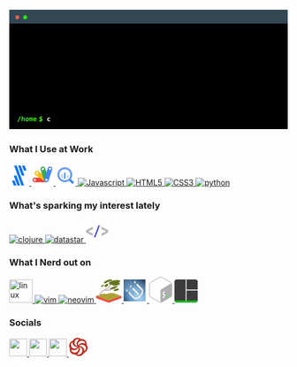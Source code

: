 <p align="center"><img src="cowsayintro.gif" /></p>

### What I Use at Work
<p>
  <a href="https://www.fivetran.com" target="_blank" rel="noreferrer">
    <img src="./fivetran.svg" width="36" height="36" alt="fivetran" title="fivetran"/>
  </a>
  <a href="https://developers.google.com/apps-script" target="_blank" rel="noreferrer">
    <img src="./appsscript.svg" width="40" height="40" alt="appsscript" title="appsscript"/>
  </a>
  <a href="https://cloud.google.com/bigquery" target="_blank" rel="noreferrer">
    <img src="./bigquery.svg" width="36" height="36" alt="bigquery" title="bigquery"/>
  </a>
  <a href="https://developer.mozilla.org/en-US/docs/Web/JavaScript" target="_blank" rel="noreferrer">
    <img src="https://raw.githubusercontent.com/danielcranney/readme-generator/main/public/icons/skills/javascript-colored.svg" width="36" height="36" alt="Javascript" title="javaScript"/>
  </a>
<!--  
  <a href="https://www.typescriptlang.org/" target="_blank" rel="noreferrer">
    <img src="https://raw.githubusercontent.com/danielcranney/readme-generator/main/public/icons/skills/typescript-colored.svg" width="36" height="36" alt="TypeScript" title="typescript"/>
  </a>
 --> 
  <a href="https://developer.mozilla.org/en-US/docs/Glossary/HTML5" target="_blank" rel="noreferrer">
    <img src="https://raw.githubusercontent.com/danielcranney/readme-generator/main/public/icons/skills/html5-colored.svg" width="36" height="36" alt="HTML5" title="html5"/>
  </a>
  <a href="https://www.w3.org/TR/CSS/#css" target="_blank" rel="noreferrer">
    <img src="https://raw.githubusercontent.com/danielcranney/readme-generator/main/public/icons/skills/css3-colored.svg" width="36" height="36" alt="CSS3" />
  </a>
  <a href="https://www.python.org" target="_blank" rel="noreferrer">
    <img src="https://cdn.jsdelivr.net/gh/devicons/devicon@latest/icons/python/python-original.svg" width="36" height="36" alt="python" />
  </a>
  <!--
  <a href="https://reactjs.org/" target="_blank" rel="noreferrer">
    <img src="https://raw.githubusercontent.com/danielcranney/readme-generator/main/public/icons/skills/react-colored.svg" width="36" height="36" alt="React" title="react"/>
  </a>
  <a href="https://astro.build/" target="_blank" rel="noreferrer">
    <picture>
      <source media="(prefers-color-scheme: light)" srcset="https://astro.build/assets/press/logomark-light.svg">
      <source media="(prefers-color-scheme: dark)" srcset="https://astro.build/assets/press/logomark-dark.svg">
      <img src="https://astro.build/assets/press/logomark-light.svg" width="36" height="36" alt="Astro" title="astro"/>
    </picture>
  </a>
  <a href="https://tailwindcss.com/" target="_blank" rel="noreferrer">
    <img src="https://raw.githubusercontent.com/danielcranney/readme-generator/main/public/icons/skills/tailwindcss-colored.svg" width="40" height="36" alt="TailwindCSS" title="tailwindcss"/>
  </a>
  <a href="https://nodejs.org/en/" target="_blank" rel="noreferrer">
    <img src="https://raw.githubusercontent.com/danielcranney/readme-generator/main/public/icons/skills/nodejs-colored.svg" width="40" alt="NodeJS" title="nodejs"/>
  </a>
  <a href="https://expressjs.com/" target="_blank" rel="noreferrer">
    <picture>
    <source media="(prefers-color-scheme: light)" srcset="https://raw.githubusercontent.com/danielcranney/readme-generator/main/public/icons/skills/express-colored.svg">
    <source media="(prefers-color-scheme: dark)" srcset="https://raw.githubusercontent.com/danielcranney/readme-generator/main/public/icons/skills/express-colored-dark.svg">
    <img src="https://raw.githubusercontent.com/danielcranney/readme-generator/main/public/icons/skills/express-colored-dark.svg" width="40" alt="Express" title="express"/>
  </picture>
  </a>
  <a href="https://firebase.google.com/" target="_blank" rel="noreferrer">
    <img src="./firebase.svg" width="28" alt="Firebase" title="firebase"/>
  </a>
  <a href="https://www.docker.com/" target="_blank" rel="noreferrer">
    <img src="./docker.svg" width="70" alt="docker" title="docker"/>
  </a>
  <a href="https://www.mongodb.com/" target="_blank" rel="noreferrer">
    <img src="mongodb.svg" width="46" height="46" alt="mongodb" title="mongodb"/>
  </a>
  <a href="https://redux.js.org/" target="_blank" rel="noreferrer">
    <img src="https://raw.githubusercontent.com/danielcranney/readme-generator/main/public/icons/skills/redux-colored.svg" width="38" alt="Redux" title="redux"/>
  </a>
  -->
</p>

### What's sparking my interest lately
<p>
  <a href="https://clojure.org/" target="_blank" rel="noreferrer">
    <img src="https://cdn.jsdelivr.net/gh/devicons/devicon@latest/icons/clojure/clojure-original.svg" height="40" title="clojure"/>
  </a>
  <a href="https://data-star.dev/" target="_blank" rel="noreferrer">
    <img src="https://data-star.dev/static/images/rocket-8592929d92cc53dd685664da96dc02e11f4f083bf2441026ef0e70d6ea743e62.svg" height="40" title="datastar"/>
  </a>
  <a href="https://htmx.org/" target="_blank" rel="noreferrer">
    <img src="./htmx.svg" height="40" title="htmx"/>
  </a>
  <!--
  <a href="https://go.dev/" target="_blank" rel="noreferrer">
    <img src="https://cdn.jsdelivr.net/gh/devicons/devicon/icons/go/go-original.svg" height="40" title="go"/>
  </a>
  <a href="https://www.nginx.com/" target="_blank" rel="noreferrer">
    <img src="https://www.vectorlogo.zone/logos/nginx/nginx-icon.svg" height="42" alt="nginx" title="nginx"/>
  </a>
  <a href="https://docs.nestjs.com/" target="_blank" rel="noreferrer">
    <img src="https://raw.githubusercontent.com/danielcranney/readme-generator/main/public/icons/skills/nestjs-colored.svg" width="36" height="36" alt="NestJS" title="nestjs"/>
  </a>
  <a href="https://www.postgresql.org/" target="_blank" rel="noreferrer">
    <img src="https://raw.githubusercontent.com/danielcranney/readme-generator/main/public/icons/skills/postgresql-colored.svg" width="42" alt="PostgreSQL" title="postgresql"/>
  </a>
  <a href="https://grpc.io/" target="_blank" rel="noreferrer">
    <img src="grpc.svg" width="32" alt="grpc" title="grpc"/>
  </a>
  -->
</p>

### What I Nerd out on
<p>
  <a href="https://en.wikipedia.org/wiki/Linux" target="_blank" rel="noreferrer">
    <picture>
      <source media="(prefers-color-scheme: light)" srcset="./linux-light.svg">
      <source media="(prefers-color-scheme: dark)" srcset="./linux-dark.svg">    
      <img src="./linux-dark.svg" width="42" height="42" title="linux"/>
    </pictiure>
  <a href="https://en.wikipedia.org/wiki/Vim_(text_editor)" target="_blank" rel="noreferrer">
    <img src="https://cdn.jsdelivr.net/gh/devicons/devicon/icons/vim/vim-original.svg" width="40" title="vim"/>
  <a/>
  <a href="https://neovim.io/" target="_blank" rel="noreferrer">
    <img src="https://www.vectorlogo.zone/logos/neovimio/neovimio-icon.svg" width="40" title="neovim"/>
  <a/>
  </a>
  <a href="https://swaywm.org/" target="_blank" rel="noreferrer">
    <img src="./sway.svg" width="46" title="sway"/>
  <a/>
  <a href="https://i3wm.org/" target="_blank" rel="noreferrer">
    <img src="./i3.svg" width="42" height="42" title="i3"/>
  <a/>
  <a href="https://www.gnu.org/software/bash/" target="_blank" rel="noreferrer">
    <img src="./bash.svg" width="42" alt="bash" title="bash"/>
  <a/>
  <a href="https://github.com/tmux/tmux/wiki" target="_blank" rel="noreferrer">
    <img src="./tmux.svg" width="42" alt="tmux" title="tmux"/>
  <a/>
</p>

### Socials
  <p>
    <a href="https://www.github.com/joshuahamlet" target="_blank" rel="noreferrer" title="github">
      <img src="https://raw.githubusercontent.com/danielcranney/readme-generator/main/public/icons/socials/github-dark.svg" width="32" height="32" />
    </a>
    <a href="https://www.codepen.io/joshuahamlet" target="_blank" rel="noreferrer" title="codepen">
      <img src="https://raw.githubusercontent.com/danielcranney/readme-generator/main/public/icons/socials/codepen-dark.svg" width="32" height="32" />
    </a>
    <a href="https://www.linkedin.com/in/joshuahamlet" target="_blank" rel="noreferrer" title="linkedin">
      <img src="https://raw.githubusercontent.com/danielcranney/readme-generator/main/public/icons/socials/linkedin.svg" width="32" height="32" />
    </a>
    <a href="https://www.codewars.com/users/joshua7hamlet" target="_blank" rel="noreferrer" title="codewars">
      <img src="./codewars.svg" width="34" height="34" />
    </a>
  </p>



<!--
**joshuahamlet/joshuahamlet** is a ✨ _special_ ✨ repository because its `README.md` (this file) appears on your GitHub profile.

Here are some ideas to get you started:

- 🔭 I’m currently working on ...
- 🌱 I’m currently learning ...
- 👯 I’m looking to collaborate on ...
- 🤔 I’m looking for help with ...
- 💬 Ask me about ...
- 📫 How to reach me: ...
- 😄 Pronouns: ...
- ⚡ Fun fact: ...
-->
